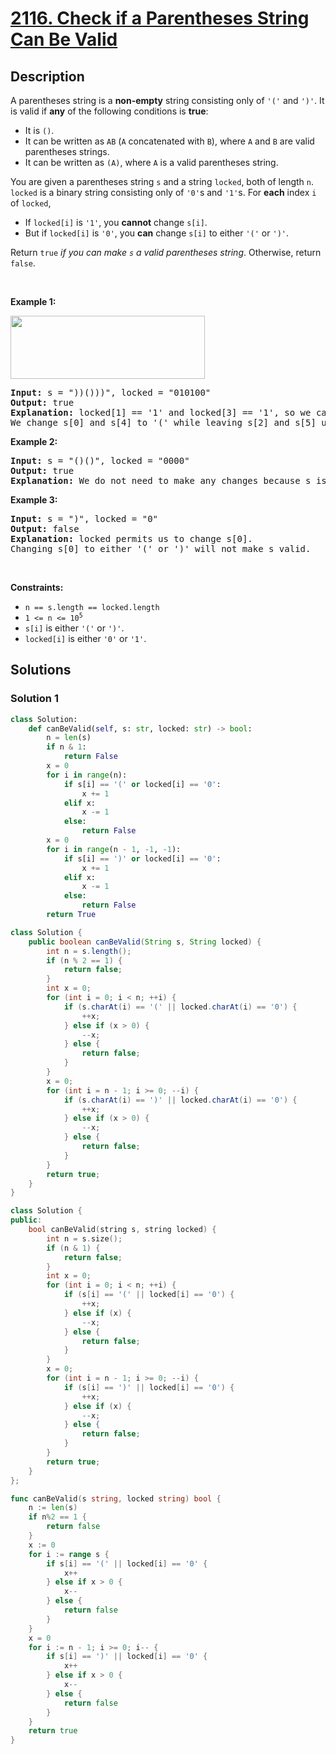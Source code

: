 # [2116. Check if a Parentheses String Can Be Valid](https://leetcode.com/problems/check-if-a-parentheses-string-can-be-valid)


## Description

<p>A parentheses string is a <strong>non-empty</strong> string consisting only of <code>&#39;(&#39;</code> and <code>&#39;)&#39;</code>. It is valid if <strong>any</strong> of the following conditions is <strong>true</strong>:</p>

<ul>
	<li>It is <code>()</code>.</li>
	<li>It can be written as <code>AB</code> (<code>A</code> concatenated with <code>B</code>), where <code>A</code> and <code>B</code> are valid parentheses strings.</li>
	<li>It can be written as <code>(A)</code>, where <code>A</code> is a valid parentheses string.</li>
</ul>

<p>You are given a parentheses string <code>s</code> and a string <code>locked</code>, both of length <code>n</code>. <code>locked</code> is a binary string consisting only of <code>&#39;0&#39;</code>s and <code>&#39;1&#39;</code>s. For <strong>each</strong> index <code>i</code> of <code>locked</code>,</p>

<ul>
	<li>If <code>locked[i]</code> is <code>&#39;1&#39;</code>, you <strong>cannot</strong> change <code>s[i]</code>.</li>
	<li>But if <code>locked[i]</code> is <code>&#39;0&#39;</code>, you <strong>can</strong> change <code>s[i]</code> to either <code>&#39;(&#39;</code> or <code>&#39;)&#39;</code>.</li>
</ul>

<p>Return <code>true</code> <em>if you can make <code>s</code> a valid parentheses string</em>. Otherwise, return <code>false</code>.</p>

<p>&nbsp;</p>
<p><strong class="example">Example 1:</strong></p>
<img alt="" src="https://spcdn.pages.dev/leetcode/problems/2116.Check%20if%20a%20Parentheses%20String%20Can%20Be%20Valid/images/eg1.png" style="width: 311px; height: 101px;" />
<pre>
<strong>Input:</strong> s = &quot;))()))&quot;, locked = &quot;010100&quot;
<strong>Output:</strong> true
<strong>Explanation:</strong> locked[1] == &#39;1&#39; and locked[3] == &#39;1&#39;, so we cannot change s[1] or s[3].
We change s[0] and s[4] to &#39;(&#39; while leaving s[2] and s[5] unchanged to make s valid.</pre>

<p><strong class="example">Example 2:</strong></p>

<pre>
<strong>Input:</strong> s = &quot;()()&quot;, locked = &quot;0000&quot;
<strong>Output:</strong> true
<strong>Explanation:</strong> We do not need to make any changes because s is already valid.
</pre>

<p><strong class="example">Example 3:</strong></p>

<pre>
<strong>Input:</strong> s = &quot;)&quot;, locked = &quot;0&quot;
<strong>Output:</strong> false
<strong>Explanation:</strong> locked permits us to change s[0]. 
Changing s[0] to either &#39;(&#39; or &#39;)&#39; will not make s valid.
</pre>

<p>&nbsp;</p>
<p><strong>Constraints:</strong></p>

<ul>
	<li><code>n == s.length == locked.length</code></li>
	<li><code>1 &lt;= n &lt;= 10<sup>5</sup></code></li>
	<li><code>s[i]</code> is either <code>&#39;(&#39;</code> or <code>&#39;)&#39;</code>.</li>
	<li><code>locked[i]</code> is either <code>&#39;0&#39;</code> or <code>&#39;1&#39;</code>.</li>
</ul>

## Solutions

### Solution 1

<!-- tabs:start -->

```python
class Solution:
    def canBeValid(self, s: str, locked: str) -> bool:
        n = len(s)
        if n & 1:
            return False
        x = 0
        for i in range(n):
            if s[i] == '(' or locked[i] == '0':
                x += 1
            elif x:
                x -= 1
            else:
                return False
        x = 0
        for i in range(n - 1, -1, -1):
            if s[i] == ')' or locked[i] == '0':
                x += 1
            elif x:
                x -= 1
            else:
                return False
        return True
```

```java
class Solution {
    public boolean canBeValid(String s, String locked) {
        int n = s.length();
        if (n % 2 == 1) {
            return false;
        }
        int x = 0;
        for (int i = 0; i < n; ++i) {
            if (s.charAt(i) == '(' || locked.charAt(i) == '0') {
                ++x;
            } else if (x > 0) {
                --x;
            } else {
                return false;
            }
        }
        x = 0;
        for (int i = n - 1; i >= 0; --i) {
            if (s.charAt(i) == ')' || locked.charAt(i) == '0') {
                ++x;
            } else if (x > 0) {
                --x;
            } else {
                return false;
            }
        }
        return true;
    }
}
```

```cpp
class Solution {
public:
    bool canBeValid(string s, string locked) {
        int n = s.size();
        if (n & 1) {
            return false;
        }
        int x = 0;
        for (int i = 0; i < n; ++i) {
            if (s[i] == '(' || locked[i] == '0') {
                ++x;
            } else if (x) {
                --x;
            } else {
                return false;
            }
        }
        x = 0;
        for (int i = n - 1; i >= 0; --i) {
            if (s[i] == ')' || locked[i] == '0') {
                ++x;
            } else if (x) {
                --x;
            } else {
                return false;
            }
        }
        return true;
    }
};
```

```go
func canBeValid(s string, locked string) bool {
	n := len(s)
	if n%2 == 1 {
		return false
	}
	x := 0
	for i := range s {
		if s[i] == '(' || locked[i] == '0' {
			x++
		} else if x > 0 {
			x--
		} else {
			return false
		}
	}
	x = 0
	for i := n - 1; i >= 0; i-- {
		if s[i] == ')' || locked[i] == '0' {
			x++
		} else if x > 0 {
			x--
		} else {
			return false
		}
	}
	return true
}
```

<!-- tabs:end -->

<!-- end -->
